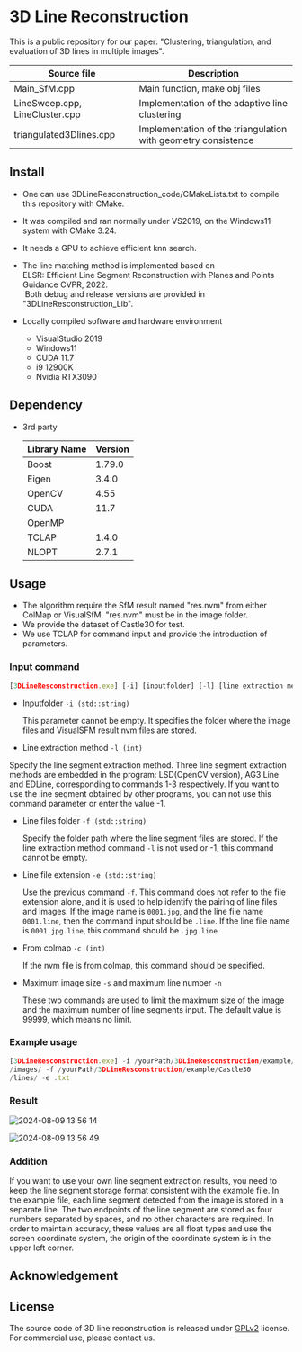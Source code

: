 # 3D Line Reconstruction

This is a public repository for our paper: "Clustering, 
triangulation, 
and evaluation of 3D lines in multiple images".

  | Source file | Description |
  | ------------ | ------- |
  | Main_SfM.cpp        | Main function, make obj files   |
  | LineSweep.cpp, LineCluster.cpp | Implementation of the adaptive line clustering   |
  | triangulated3Dlines.cpp       | Implementation of the triangulation with geometry consistence    |
  
## Install
- One can use 3DLineResconstruction_code/CMakeLists.txt 
to compile this repository with CMake.
- It was compiled and ran normally under VS2019, on the Windows11 system with CMake 3.24. 
- It needs a GPU to achieve efficient knn search.
- The line matching method is implemented based on <br>
  ELSR: Efficient Line Segment Reconstruction with Planes and Points Guidance CVPR, 2022.<br>
​	Both debug and release versions are provided in "3DLineResconstruction_Lib".

- Locally compiled software and hardware environment
  - VisualStudio 2019
  - Windows11
  - CUDA 11.7
  - i9 12900K
  - Nvidia RTX3090

## Dependency

- 3rd party

  | Library Name | Version |
  | ------------ | ------- |
  | Boost        | 1.79.0  |
  | Eigen        | 3.4.0   |
  | OpenCV       | 4.55    |
  | CUDA         | 11.7    |
  | OpenMP       |         |
  | TCLAP        | 1.4.0   |
  | NLOPT        | 2.7.1   |



## Usage
- The algorithm require the SfM result named "res.nvm" from either ColMap or VisualSfM.
  "res.nvm" must be in the image folder.
- We provide the dataset of Castle30 for test.
- We use TCLAP for command input and provide the introduction of parameters. 

### Input command

```javascript
[3DLineResconstruction.exe] [-i] [inputfolder] [-l] [line extraction method] [-f] [line files extraction from other programs] [-e] [the file extension of the line files] [-c] [specifies whether the result comes from colmap] [-s] [the maximum size of input images] [-n] [the maximum number of input lines]
```

- Inputfolder `-i (std::string)` 

  This parameter cannot be empty. It specifies the folder where the image files and VisualSFM result nvm files are stored.

- Line extraction method `-l (int)`

Specify the line segment extraction method. Three line segment extraction methods are embedded in the program: LSD(OpenCV version), AG3 Line and EDLine, corresponding to commands 1-3 respectively. If you want to use the line segment obtained by other programs, you can not use this command parameter or enter the value -1. 

- Line files folder `-f (std::string)`

  Specify the folder path where the line segment files are stored. If the line extraction method command `-l` is not used or -1, this command cannot be empty.

- Line file extension `-e (std::string)`

  Use the previous command `-f`. This command does not refer to the file extension alone, and it is used to help identify the pairing of line files and images. If the image name is `0001.jpg`, and the line file name `0001.line`, then the command input should be `.line`. If the line file name is `0001.jpg.line`, this command should be `.jpg.line`.

- From colmap `-c (int)`

  If the nvm file is from colmap, this command should be specified.

- Maximum image size `-s` and maximum line number `-n`

  These two commands are used to limit the maximum size of the image and the maximum number of line segments input. The default value is 99999, which means no limit.

### Example usage

```javascript
[3DLineResconstruction.exe] -i /yourPath/3DLineResconstruction/example/Castle30
/images/ -f /yourPath/3DLineResconstruction/example/Castle30
/lines/ -e .txt
```

### Result
![2024-08-09 13 56 14](https://github.com/user-attachments/assets/abd6b995-910c-4d82-af7e-986e4eaefafd)

![2024-08-09 13 56 49](https://github.com/user-attachments/assets/94b57979-b6eb-4e05-b77c-c918977f11d2)

### Addition

If you want to use your own line segment extraction results, you need to keep the line segment storage format consistent with the example file. In the example file, each line segment detected from the image is stored in a separate line. The two endpoints of the line segment are stored as four numbers separated by spaces, and no other characters are required. In order to maintain accuracy, these values are all float types and use the screen coordinate system, the origin of the coordinate system is in the upper left corner.

## Acknowledgement



## License

The source code of 3D line reconstruction is released under [GPLv2](http://www.gnu.org/licenses/old-licenses/gpl-2.0.html) license. For commercial use, please contact us.
